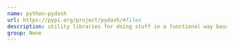 ```yaml
---
name: python-pydash
url: https://pypi.org/project/pydash/#files
description: utility libraries for doing stuff in a functional way based on the Lo-Dash Javascript library. URL : https://pypi.org/project/pydash/#files Groups : None
group: None
---
```

